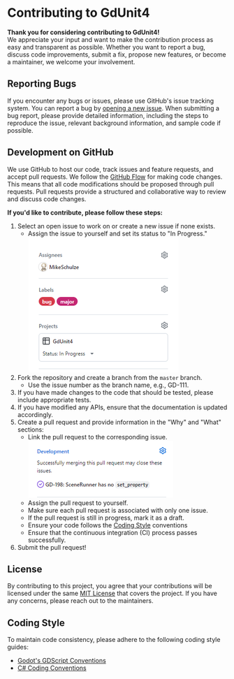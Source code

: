 # Contributing to GdUnit4

**Thank you for considering contributing to GdUnit4!**<br>
We appreciate your input and want to make the contribution process as easy and transparent as possible. Whether you want to report a bug, discuss code improvements, submit a fix, propose new features, or become a maintainer, we welcome your involvement.


## Reporting Bugs
If you encounter any bugs or issues, please use GitHub's issue tracking system. You can report a bug by [opening a new issue](https://github.com/MikeSchulze/gdUnit4/issues/new?assignees=MikeSchulze&labels=bug&projects=projects%2F5&template=bug_report.yml&title=GD-XXX%3A+Describe+the+issue+briefly). When submitting a bug report, please provide detailed information, including the steps to reproduce the issue, relevant background information, and sample code if possible.

## Development on GitHub
We use GitHub to host our code, track issues and feature requests, and accept pull requests.
We follow the <a href='https://docs.github.com/en/get-started/quickstart/github-flow' target="_blank">GitHub Flow</a> for making code changes. This means that all code modifications should be proposed through pull requests. Pull requests provide a structured and collaborative way to review and discuss code changes.

**If you'd like to contribute, please follow these steps:**

1. Select an open issue to work on or create a new issue if none exists.
   - Assign the issue to yourself and set its status to "In Progress."<br>
   ![Alt text](./assets/work-on-issue.png)
2. Fork the repository and create a branch from the `master` branch.
   - Use the issue number as the branch name, e.g., GD-111.
3. If you have made changes to the code that should be tested, please include appropriate tests.
4. If you have modified any APIs, ensure that the documentation is updated accordingly.
5. Create a pull request and provide information in the "Why" and "What" sections:
   - Link the pull request to the corresponding issue.<br>
   ![Alt text](./assets/link-issue.png)
   - Assign the pull request to yourself.
   - Make sure each pull request is associated with only one issue.
   - If the pull request is still in progress, mark it as a draft.
   - Ensure your code follows the [Coding Style](#coding-style) conventions
   - Ensure that the continuous integration (CI) process passes successfully.
6. Submit the pull request!

## License
By contributing to this project, you agree that your contributions will be licensed under the same <a href='https://github.com/MikeSchulze/gdUnit4/blob/master/LICENSE' target="_blank">MIT License</a> that covers the project. If you have any concerns, please reach out to the maintainers.



## Coding Style
To maintain code consistency, please adhere to the following coding style guides:
- <a href='https://docs.godotengine.org/en/stable/tutorials/scripting/gdscript/gdscript_styleguide.html' target="_blank">Godot's GDScript Conventions</a>
- <a href='https://docs.microsoft.com/en-us/dotnet/csharp/fundamentals/coding-style/coding-conventions' target="_blank">C# Coding Conventions</h>

